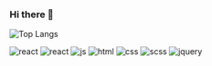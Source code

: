 ### Hi there 👋

<!--
**stepover10/stepover10** is a ✨ _special_ ✨ repository because its `README.md` (this file) appears on your GitHub profile.

Here are some ideas to get you started:

- 🔭 I’m currently working on ...
- 🌱 I’m currently learning ...
- 👯 I’m looking to collaborate on ...
- 🤔 I’m looking for help with ...
- 💬 Ask me about ...
- 📫 How to reach me: ...
- 😄 Pronouns: ...
- ⚡ Fun fact: ...
-->


![Top Langs](https://github-readme-stats.vercel.app/api/top-langs/?username=stepover10&hide_progress=true)


![react](https://img.shields.io/badge/React-20232A?style=for-the-badge&logo=react&logoColor=61DAFB)
![react](https://img.shields.io/badge/Next.js-000?logo=nextdotjs&logoColor=fff&style=for-the-badge)
![js](https://img.shields.io/badge/JavaScript-F7DF1E?style=for-the-badge&logo=JavaScript&logoColor=white)
![html](https://img.shields.io/badge/HTML5-E34F26?style=for-the-badge&logo=html5&logoColor=white)
![css](https://img.shields.io/badge/CSS3-1572B6?style=for-the-badge&logo=css3&logoColor=white)
![scss](https://img.shields.io/badge/Sass-CC6699?style=for-the-badge&logo=sass&logoColor=white)
![jquery](https://img.shields.io/badge/jQuery-0769AD?style=for-the-badge&logo=jquery&logoColor=white)

